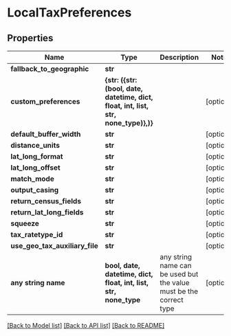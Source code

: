 # LocalTaxPreferences


## Properties
Name | Type | Description | Notes
------------ | ------------- | ------------- | -------------
**fallback_to_geographic** | **str** |  | 
**custom_preferences** | **{str: ({str: (bool, date, datetime, dict, float, int, list, str, none_type)},)}** |  | [optional] 
**default_buffer_width** | **str** |  | [optional] 
**distance_units** | **str** |  | [optional] 
**lat_long_format** | **str** |  | [optional] 
**lat_long_offset** | **str** |  | [optional] 
**match_mode** | **str** |  | [optional] 
**output_casing** | **str** |  | [optional] 
**return_census_fields** | **str** |  | [optional] 
**return_lat_long_fields** | **str** |  | [optional] 
**squeeze** | **str** |  | [optional] 
**tax_ratetype_id** | **str** |  | [optional] 
**use_geo_tax_auxiliary_file** | **str** |  | [optional] 
**any string name** | **bool, date, datetime, dict, float, int, list, str, none_type** | any string name can be used but the value must be the correct type | [optional]

[[Back to Model list]](../README.md#documentation-for-models) [[Back to API list]](../README.md#documentation-for-api-endpoints) [[Back to README]](../README.md)


